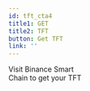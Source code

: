 ```yaml
---
id: tft_cta4
title1: GET
title2: TFT
button: Get TFT
link: ''
---
```

Visit Binance Smart
<br>
Chain to get your TFT





